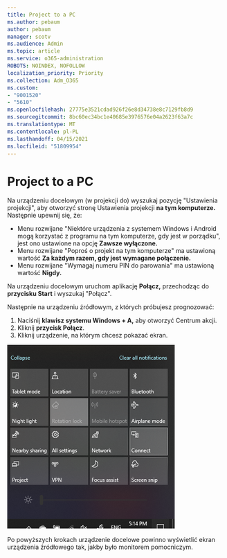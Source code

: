 ```yaml
---
title: Project to a PC
ms.author: pebaum
author: pebaum
manager: scotv
ms.audience: Admin
ms.topic: article
ms.service: o365-administration
ROBOTS: NOINDEX, NOFOLLOW
localization_priority: Priority
ms.collection: Adm_O365
ms.custom:
- "9001520"
- "5610"
ms.openlocfilehash: 27775e3521cdad926f26e8d34738e8c7129fb8d9
ms.sourcegitcommit: 8bc60ec34bc1e40685e3976576e04a2623f63a7c
ms.translationtype: MT
ms.contentlocale: pl-PL
ms.lasthandoff: 04/15/2021
ms.locfileid: "51809954"
---
```

# <a name="project-to-a-pc"></a>Project to a PC

Na urządzeniu docelowym (w projekcji do) wyszukaj pozycję "Ustawienia projekcji", aby otworzyć stronę Ustawienia projekcji **na tym komputerze.** Następnie upewnij się, że:
- Menu rozwijane "Niektóre urządzenia z systemem Windows i Android mogą korzystać z programu na tym komputerze, gdy jest w porządku", jest ono ustawione na opcję **Zawsze wyłączone.**
- Menu rozwijane "Poproś o projekt na tym komputerze" ma ustawioną wartość **Za każdym razem, gdy jest wymagane połączenie.**
- Menu rozwijane "Wymagaj numeru PIN do parowania" ma ustawioną wartość **Nigdy.**

Na urządzeniu docelowym uruchom aplikację **Połącz,** przechodząc do **przycisku Start** i wyszukaj "Połącz".

Następnie na urządzeniu źródłowym, z których próbujesz prognozować:

1. Naciśnij **klawisz systemu Windows + A,** aby otworzyć Centrum akcji.
2. Kliknij **przycisk Połącz**.
3. Kliknij urządzenie, na którym chcesz pokazać ekran.

![Project to a PC](media/project-to-a-pc.png)

Po powyższych krokach urządzenie docelowe powinno wyświetlić ekran urządzenia źródłowego tak, jakby było monitorem pomocniczym.
